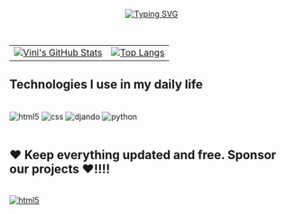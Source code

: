 <p align="center">
  <a href="https://git.io/typing-svg">
    <img src="https://readme-typing-svg.herokuapp.com?font=Fira+Code&size=30&duration=4000&pause=1000&random=false&width=600&lines=Hello+everybody+!!!;My+name+is+Vin%C3%ADcius;I'm+a+self-taught;learning+Programming+!!!;My+favorite+language+is+Python;Cuz+it's+more+powerful+and;++versatile+than+others+!!!)](https://git.io/typing-svg" alt="Typing SVG">
  </a>
</p><br/>

<table>
  <tr>
    <!-- Card 1: GitHub Stats -->
    <td>
      <a href="https://github.com/viniped">
        <img src="https://github-readme-stats.vercel.app/api?username=viniped&show_icons=true&theme=radical" alt="Vini's GitHub Stats" />
      </a>
    </td>
    <!-- Card 2: Most Used Languages -->
    <td>
      <a href="https://github.com/anuraghazra/github-readme-stats">
        <img src="https://github-readme-stats.vercel.app/api/top-langs/?username=viniped&layout=compact" alt="Top Langs" />
      </a>
    </td>
  </tr>
</table>

## Technologies I use in my daily life

<br/>
<div style="display: inline_block">
  <img align="center" alt="html5" src="https://img.shields.io/badge/HTML5-E34F26?style=for-the-badge&logo=html5&logoColor=white" />
  <img align="center" alt="css" src="https://img.shields.io/badge/CSS3-1572B6?style=for-the-badge&logo=css3&logoColor=white" />
  <img align="center" alt="djando" src="https://img.shields.io/badge/Django-092E20?style=for-the-badge&logo=django&logoColor=white" />
  <img align="center" alt="python" src="https://img.shields.io/badge/Python-14354C?style=for-the-badge&logo=python&logoColor=white" />
</div><br/>

## ❤️ Keep everything updated and free. Sponsor our projects ❤️!!!!

<br/>
<div style="display: inline-block;">
  <a href="https://www.buymeacoffee.com/vinitemaceta">
    <img align="center" alt="html5" src="https://img.shields.io/badge/sponsor-30363D?style=for-the-badge&logo=GitHub-Sponsors&logoColor=red" />
  </a>
</div>
<br/>
